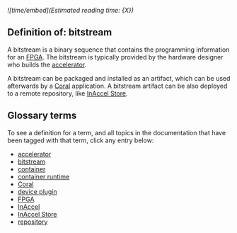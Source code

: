 *![time/embed](Estimated reading time: {X})*

## Definition of: bitstream

A bitstream is a binary sequence that contains the programming information for
an [FPGA](fpga.md). The bitstream is typically provided by the hardware designer
who builds the [accelerator](accelerator.md).

A bitstream can be packaged and installed as an artifact, which can be used
afterwards by a [Coral](coral.md) application. A bitstream artifact can be also
deployed to a remote repository, like [InAccel Store](inaccel-store.md).

## Glossary terms

To see a definition for a term, and all topics in the documentation that have
been tagged with that term, click any entry below:

* [accelerator](accelerator.md)
* [bitstream](bitstream.md)
* [container](container.md)
* [container runtime](container-runtime.md)
* [Coral](coral.md)
* [device plugin](device-plugin.md)
* [FPGA](fpga.md)
* [InAccel](inaccel.md)
* [InAccel Store](inaccel-store.md)
* [repository](repository.md)
